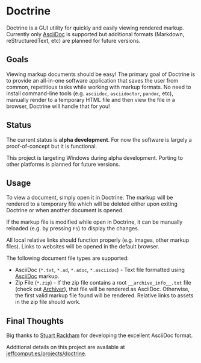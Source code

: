 Doctrine
========

Doctrine is a GUI utility for quickly and easily viewing rendered markup. Currently only [AsciiDoc](http://asciidoc.org/) is supported but additional formats (Markdown, reStructuredText, etc) are planned for future versions.

## Goals
Viewing markup documents should be easy! The primary goal of Doctrine is to provide an all-in-one software application that saves the user from common, repetitious tasks while working with markup formats. No need to install command-line tools (e.g. `asciidoc`, `asciidoctor`, `pandoc`, etc), manually render to a temporary HTML file and then view the file in a browser, Doctrine will handle that for you!

## Status
The current status is **alpha development**. For now the software is largely a proof-of-concept but it is functional.

This project is targeting Windows during alpha development. Porting to other platforms is planned for future versions.

## Usage
To view a document, simply open it in Doctrine. The markup will be rendered to a temporary file which will be deleted either upon exiting Doctrine or when another document is opened.

If the markup file is modified while open in Doctrine, it can be manually reloaded (e.g. by pressing `F5`) to display the changes.

All local relative links should function properly (e.g. images, other markup files). Links to websites will be opened in the default browser.

The following document file types are supported:

  - AsciiDoc (`*.txt`, `*.ad`, `*.adoc`, `*.asciidoc`) - Text file formatted using [AsciiDoc](http://asciidoc.org/) markup.
  - Zip File (`*.zip`) - If the zip file contains a root `__archive_info__.txt` file (check out [Archiver](https://github.com/jeffrimko/Archiver)), that file will be rendered as AsciiDoc. Otherwise, the first valid markup file found will be rendered. Relative links to assets in the zip file should work.

## Final Thoughts
Big thanks to [Stuart Rackham](http://www.methods.co.nz/stuart.html) for developing the excellent AsciiDoc format.

Additional details on this project are available at [jeffcomput.es/projects/doctrine](http://jeffcomput.es/projects/doctrine).

